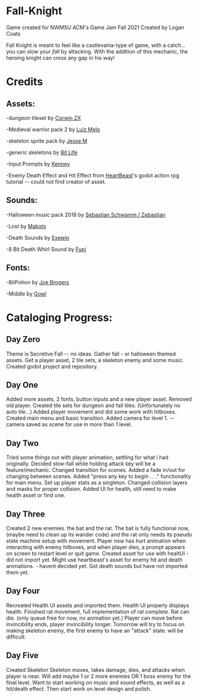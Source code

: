 # Fall-Knight
 Game created for NWMSU ACM's Game Jam Fall 2021
Created by Logan Coats



Fall Knight is meant to feel like a castlevania-type of game, with a catch... you can slow your *fall* by attacking. With the addition of this mechanic, the heroing knight can cross any gap in his way! 

# Credits

## Assets:
-dungeon tileset by [Corwin ZX](https://corwin-zx.itch.io)


-Medieval warrior pack 2 by [Luiz Melo](https://luizmelo.itch.io)



-skeleton sprite pack by [Jesse M](https://jesse-m.itch.io)



-generic skeletons by [Bit Life](https://bit-life.itch.io/)


-Input Prompts by [Kenney](https://kenney.nl)
 
 
 -Enemy Death Effect and Hit Effect from [HeartBeast](https://www.youtube.com/c/uheartbeast)'s godot action rpg tutorial -- could not find creator of asset.
## Sounds:
-Halloween music pack 2018 by [Sebastian Schwamm / Zebastian](https://zebby.itch.io/)



-Lost by [Makoto](https://makotohiramatsu.itch.io)



-Death Sounds by [Exewin](https://opengameart.org/users/exewin)



-8 Bit Death Whirl Sound by [Fupi](https://opengameart.org/users/fupi)
## Fonts: 
-BitPotion by [Joe Brogers](https://joebrogers.itch.io)



-Middle by [Gowl](https://clowddev.itch.io)



# Cataloging Progress:
## Day Zero
Theme is Secretive Fall -- no ideas.
Gather fall - or halloween themed assets.
Get a player asset, 2 tile sets, a skeleton enemy and some music.
Created godot project and repository.

## Day One
Added more assets, 2 fonts, button inputs and a new player asset.
Removed old player.
Created tile sets for dungeon and fall tiles. (Unfortunately no auto tile...)
Added player movement and did some work with hitboxes.
Created main menu and basic transition.
Added camera for level 1. -- camera saved as scene for use in more than 1 level.

## Day Two
Tried some things out with player animation, settling for what i had originally.
Decided slow-fall while holding attack key will be a feature/mechanic.
Changed transition for scenes.
Added a fade in/out for changing between scenes.
Added "press any key to begin . . ." functionality for main menu.
Set up player stats as a singleton.
Changed collision layers and masks for proper collision.
Added UI for health, still need to make health asset or find one.

## Day Three
Created 2 new enemies. the bat and the rat. 
The bat is fully functional now, (maybe need to clean up its wander code) and the rat only needs its pseudo state machine setup with movement.
Player now has hurt animation when interacting with enemy hitboxes, and when player dies, a prompt appears on screen to restart level or quit game. 
Created asset for use with healtUI - did not import yet.
Might use heartbeast's asset for enemy hit and death animations. - havent decided yet.
Got death sounds but have not imported them yet.

## Day Four
Recreated Health UI assets and imported them.
Health UI properly displays health.
Finished rat movement, full implementation of rat complete.
Rat can die. (only queue free for now, no animation yet.)
Player can move before invincibility ends, player invincibility longer.
Tomorrow will try to focus on making skeleton enemy, the first enemy to have an "attack" state. will be difficult.

## Day Five
Created Skeleton
Skeleton moves, takes damage, dies, and attacks when player is near.
Will add maybe 1 or 2 more enemies OR 1 boss enemy for the final level.
Want to start working on music and sound effects, as well as a hit/death effect. Then start work on level design and polish.
